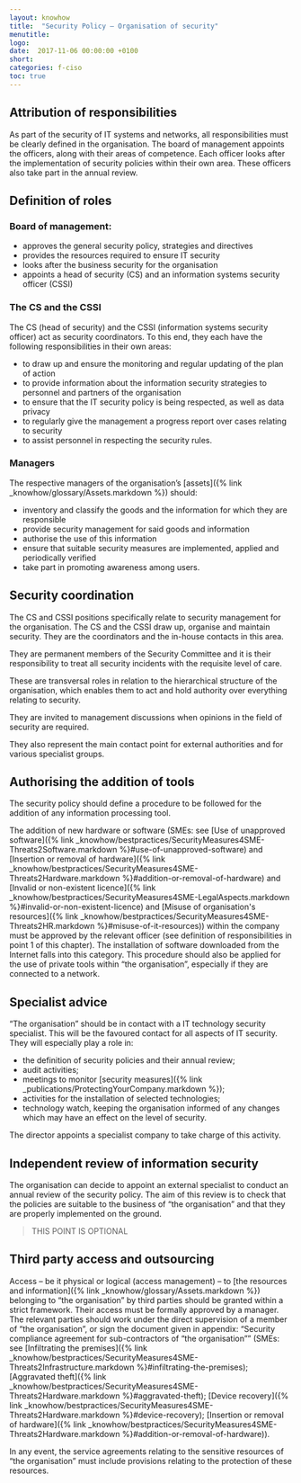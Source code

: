 ```yaml
---
layout: knowhow
title:  "Security Policy – Organisation of security"
menutitle:
logo:
date:  2017-11-06 00:00:00 +0100
short:
categories: f-ciso
toc: true
---
```

## Attribution of responsibilities
As part of the security of IT systems and networks, all responsibilities must be clearly defined in the organisation. The board of management appoints the officers, along with their areas of competence. Each officer looks after the implementation of security policies within their own area. These officers also take part in the annual review.

## Definition of roles

### Board of management:

* approves the general security policy, strategies and directives
* provides the resources required to ensure IT security
* looks after the business security for the organisation
* appoints a head of security (CS) and an information systems security officer (CSSI)

### The CS and the CSSI
The CS (head of security) and the CSSI (information systems security officer) act as security coordinators. To this end, they each have the following responsibilities in their own areas:

* to draw up and ensure the monitoring and regular updating of the plan of action
* to provide information about the information security strategies to personnel and partners of the organisation
* to ensure that the IT security policy is being respected, as well as data privacy
* to regularly give the management a progress report over cases relating to security
* to assist personnel in respecting the security rules.

### Managers
The respective managers of the organisation’s [assets]({% link _knowhow/glossary/Assets.markdown %}) should:

* inventory and classify the goods and the information for which they are responsible
* provide security management for said goods and information
* authorise the use of this information
* ensure that suitable security measures are implemented, applied and periodically verified
* take part in promoting awareness among users.

## Security coordination
The CS and CSSI positions specifically relate to security management for the organisation. The CS and the CSSI draw up, organise and maintain security. They are the coordinators and the in-house contacts in this area.

They are permanent members of the Security Committee and it is their responsibility to treat all security incidents with the requisite level of care.

These are transversal roles in relation to the hierarchical structure of the organisation, which enables them to act and hold authority over everything relating to security.

They are invited to management discussions when opinions in the field of security are required.

They also represent the main contact point for external authorities and for various specialist groups.

## Authorising the addition of tools
The security policy should define a procedure to be followed for the addition of any information processing tool.

The addition of new hardware or software (SMEs: see [Use of unapproved software]({% link _knowhow/bestpractices/SecurityMeasures4SME-Threats2Software.markdown %}#use-of-unapproved-software) and [Insertion or removal of hardware]({% link _knowhow/bestpractices/SecurityMeasures4SME-Threats2Hardware.markdown %}#addition-or-removal-of-hardware) and [Invalid or non-existent licence]({% link _knowhow/bestpractices/SecurityMeasures4SME-LegalAspects.markdown %}#invalid-or-non-existent-licence) and [Misuse of organisation's resources]({% link _knowhow/bestpractices/SecurityMeasures4SME-Threats2HR.markdown %}#misuse-of-it-resources)) within the company must be approved by the relevant officer (see definition of responsibilities in point 1 of this chapter). The installation of software downloaded from the Internet falls into this category. This procedure should also be applied for the use of private tools within “the organisation”, especially if they are connected to a network.

## Specialist advice
“The organisation” should be in contact with a IT technology security specialist. This will be the favoured contact for all aspects of IT security. They will especially play a role in:

* the definition of security policies and their annual review;
* audit activities;
* meetings to monitor [security measures]({% link _publications/ProtectingYourCompany.markdown %});
* activities for the installation of selected technologies;
* technology watch, keeping the organisation informed of any changes which may have an effect on the level of security.

The director appoints a specialist company to take charge of this activity.

## Independent review of information security
The organisation can decide to appoint an external specialist to conduct an annual review of the security policy. The aim of this review is to check that the policies are suitable to the business of “the organisation” and that they are properly implemented on the ground.

> THIS POINT IS OPTIONAL

## Third party access and outsourcing
Access – be it physical or logical (access management) – to [the resources and information]({% link _knowhow/glossary/Assets.markdown %}) belonging to “the organisation” by third parties should be granted within a strict framework. Their access must be formally approved by a manager. The relevant parties should work under the direct supervision of a member of “the organisation”, or sign the document given in appendix: “Security compliance agreement for sub-contractors of “the organisation”” (SMEs: see [Infiltrating the premises]({% link _knowhow/bestpractices/SecurityMeasures4SME-Threats2Infrastructure.markdown %}#infiltrating-the-premises); [Aggravated theft]({% link _knowhow/bestpractices/SecurityMeasures4SME-Threats2Hardware.markdown %}#aggravated-theft); [Device recovery]({% link _knowhow/bestpractices/SecurityMeasures4SME-Threats2Hardware.markdown %}#device-recovery); [Insertion or removal of hardware]({% link _knowhow/bestpractices/SecurityMeasures4SME-Threats2Hardware.markdown %}#addition-or-removal-of-hardware)).

In any event, the service agreements relating to the sensitive resources of “the organisation” must include provisions relating to the protection of these resources.
